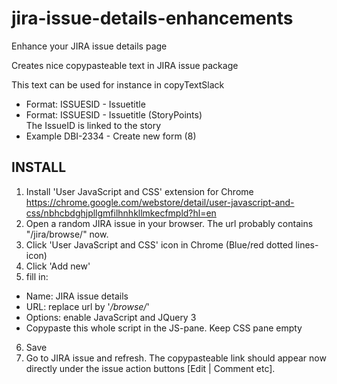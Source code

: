 # jira-issue-details-enhancements
Enhance your JIRA issue details page

Creates nice copypasteable text in JIRA issue package

This text can be used for instance in copyTextSlack
- Format: ISSUESID - Issuetitle
- Format: ISSUESID - Issuetitle (StoryPoints)  
The IssueID is linked to the story  
- Example DBI-2334 - Create new form (8)

## INSTALL
1. Install 'User JavaScript and CSS' extension for Chrome https://chrome.google.com/webstore/detail/user-javascript-and-css/nbhcbdghjpllgmfilhnhkllmkecfmpld?hl=en
2. Open a random JIRA issue in your browser. The url probably contains "/jira/browse/" now.
3. Click 'User JavaScript and CSS' icon in Chrome (Blue/red dotted lines-icon)
4. Click 'Add new'
5. fill in:
 - Name: JIRA issue details
 - URL: replace url by '*/browse/*'
 - Options: enable JavaScript and JQuery 3
 - Copypaste this whole script in the JS-pane. Keep CSS pane empty
6. Save
7. Go to JIRA issue and refresh. The copypasteable link should appear now directly under the issue action buttons [Edit | Comment etc].
